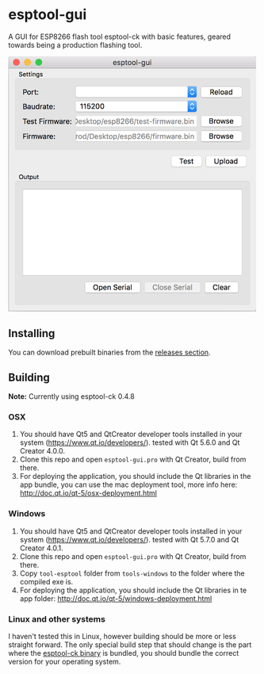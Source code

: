 # esptool-gui

A GUI for ESP8266 flash tool esptool-ck with basic features, geared towards being a production flashing tool.

<img src="esptool-gui-screenshot.png?raw=true" alt="esptool-gui screenshot" width="500px">

## Installing

You can download prebuilt binaries from the [releases section](https://github.com/Rodmg/esptool-gui/releases).

## Building

**Note:** Currently using esptool-ck 0.4.8

### OSX

1. You should have Qt5 and QtCreator developer tools installed in your system (https://www.qt.io/developers/). tested with Qt 5.6.0 and Qt Creator 4.0.0.
2. Clone this repo and open ``esptool-gui.pro`` with Qt Creator, build from there.
3. For deploying the application, you should include the Qt libraries in the app bundle, you can use the mac deployment tool, more info here: http://doc.qt.io/qt-5/osx-deployment.html

### Windows

1. You should have Qt5 and QtCreator developer tools installed in your system (https://www.qt.io/developers/). tested with Qt 5.7.0 and Qt Creator 4.0.1.
2. Clone this repo and open ``esptool-gui.pro`` with Qt Creator, build from there.
3. Copy ``tool-esptool`` folder from ``tools-windows`` to the folder where the compiled exe is.
4. For deploying the application, you should include the Qt libraries in te app folder: http://doc.qt.io/qt-5/windows-deployment.html

### Linux and other systems

I haven't tested this in Linux, however building should be more or less straight forward. The only special build step that should change is the part where the [esptool-ck binary](https://github.com/igrr/esptool-ck/releases) is bundled, you should bundle the correct version for your operating system.
